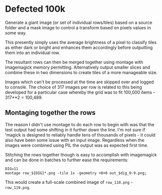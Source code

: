 # Defected 100k

Generate a giant image (or set of individual rows/tiles) based on a source
folder and a mask image to control a transform based on pixels values in some
way.

This presently simply uses the average brightness of a pixel to classify tiles
as either dark or bright and enhances them accordingly before outputting them
into an individual row.

The resultant rows can then be merged together using montage with imagemagick
memory permitting. Alternatively output smaller slices and combine these in
two dimensions to create tiles of a more manageable size.

Images which can't be processed at the time are skipped over and logged to
console. The choice of 317 images per row is related to this being developed
for a particular case whereby the grid was to fit 100,000 items - 317**2 =
100,489.

## Montaging together the rows

The reason I didn't use montage to do each row to begin with was that the test
output had some shifting in it further down the line. I'm not sure if 'magick
is designed to reliably handle tens of thousands of pixels - it could also have
been some issue with an input image. Regardless when the images were combined
using PIL the output was as expected first time.

Stitching the rows together though is easy to accomplish with imagemagick and
can be done in batches to further ease the requirements:

    DIG=11
    montage row_${DIG}*.png -tile 1x -geometry +0+0 out_$dig_0-9.png;

This would create a full-scale combined image of `row_110.png` - `row_119.png`.
